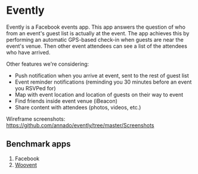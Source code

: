 Evently
=======
Evently is a Facebook events app. This app answers the question of who from an event's guest list is actually at the event. The app achieves this by performing an automatic GPS-based check-in when guests are near the event's venue. Then other event attendees can see a list of the attendees who have arrived.

Other features we're considering:
- Push notification when you arrive at event, sent to the rest of guest list
- Event reminder notifications (reminding you 30 minutes before an event you RSVPed for)
- Map with event location and location of guests on their way to event
- Find friends inside event venue (iBeacon)
- Share content with attendees (photos, videos, etc.)

Wireframe screenshots: https://github.com/annado/evently/tree/master/Screenshots

## Benchmark apps

1. Facebook
2. [Woovent](https://www.woovent.com/)
